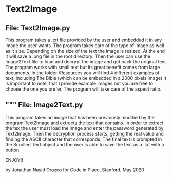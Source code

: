 # Text2Image
 
File: Text2Image.py
----------------
This program takes a .txt file provided by the user and
embedded it in any image the user wants. The program takes care
of the type of image as well as it size. Depending on the size of
the text the image is resized. At the end it will save a .png file
in the root directory.
Then the user can use the Image2Text file to load and decrypt the
image and get back the original text.
The program works with small text but its great benefit comes from
large documents. In the folder /Resources you will find 4 different
examples of text, including The Bible (which can be embedded in a
2000 pixels image)
It is important to note, that I provide example images but you are
free to choose the one you prefer. The program will take care of
the aspect ratio. 

"""
File: Image2Text.py
----------------
This program takes an image that has been previously modified
by the program Text2Image and extracts the text that contains.
In order to extract the tex the user must load the image and
enter the password generated by Text2Image. Then the decryption
process starts, getting the real value and finding the ASCII
character that corresponds.
The final text is prompted in the Scrolled Text object and the
user is able to save the text as a .txt with a button.

ENJOY!!

by Jonathan Nayid Orozco for Code in Place, Stanford, May 2020
